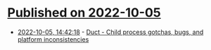 # [Published on 2022-10-05](index.md)

* [2022-10-05, 14:42:18](https://lobste.rs/s/255xyt/duct_child_process_gotchas_bugs_platform) - [Duct - Child process gotchas, bugs, and platform inconsistencies](https://github.com/oconnor663/duct.py/blob/master/gotchas.md)

